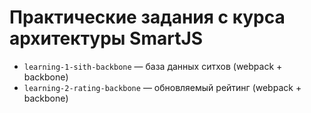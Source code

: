 # Практические задания с курса архитектуры SmartJS

* `learning-1-sith-backbone` — база данных ситхов (webpack + backbone)
* `learning-2-rating-backbone` — обновляемый рейтинг (webpack + backbone)

